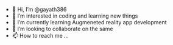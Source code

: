 - 👋 Hi, I’m @gayath386
- 👀 I’m interested in coding and learning new things
- 🌱 I’m currently learning Augmeneted reality app development
- 💞️ I’m looking to collaborate on the same
- 📫 How to reach me ...

<!---
gayath386/gayath386 is a ✨ special ✨ repository because its `README.md` (this file) appears on your GitHub profile.
You can click the Preview link to take a look at your changes.
--->
